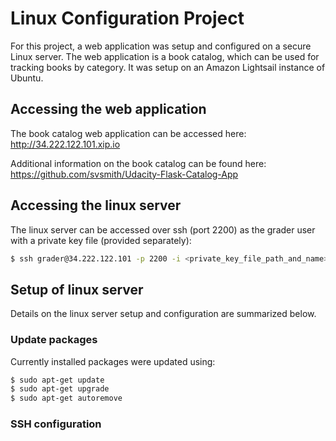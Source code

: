 # Linux Configuration Project

For this project, a web application was setup and configured on a secure Linux server. The web application is a book catalog, which can be used for tracking books by category. It was setup on an Amazon Lightsail instance of Ubuntu.

## Accessing the web application

The book catalog web application can be accessed here:
http://34.222.122.101.xip.io

Additional information on the book catalog can be found here:
https://github.com/svsmith/Udacity-Flask-Catalog-App

## Accessing the linux server

The linux server can be accessed over ssh (port 2200) as the grader user with a private key file (provided separately):

```sh
$ ssh grader@34.222.122.101 -p 2200 -i <private_key_file_path_and_name>
```

## Setup of linux server

Details on the linux server setup and configuration are summarized below.

### Update packages

Currently installed packages were updated using:

```sh
$ sudo apt-get update
$ sudo apt-get upgrade
$ sudo apt-get autoremove
```
### SSH configuration
